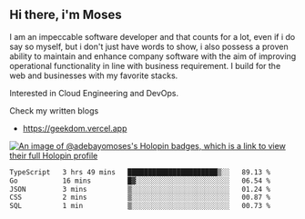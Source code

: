 ## Hi there, i'm Moses

I am an impeccable software developer and that counts for a lot, even if i do say so myself, but i don't just have words to show, i also possess a proven ability to maintain and enhance company software with the aim of improving operational functionality in line with business requirement. I build for the web and businesses with my favorite stacks.

Interested in Cloud Engineering and DevOps.

Check my written blogs
- https://geekdom.vercel.app

[![An image of @adebayomoses's Holopin badges, which is a link to view their full Holopin profile](https://holopin.me/adebayomoses)](https://holopin.io/@adebayomoses)

<!--START_SECTION:waka-->

```txt
TypeScript   3 hrs 49 mins   ██████████████████████▒░░   89.13 %
Go           16 mins         █▓░░░░░░░░░░░░░░░░░░░░░░░   06.54 %
JSON         3 mins          ▒░░░░░░░░░░░░░░░░░░░░░░░░   01.24 %
CSS          2 mins          ▒░░░░░░░░░░░░░░░░░░░░░░░░   00.87 %
SQL          1 min           ▒░░░░░░░░░░░░░░░░░░░░░░░░   00.73 %
```

<!--END_SECTION:waka-->
